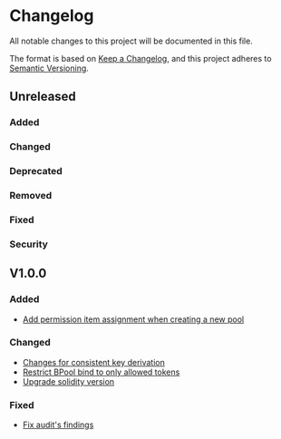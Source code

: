 # Changelog

All notable changes to this project will be documented in this file.

The format is based on [Keep a Changelog](https://keepachangelog.com/en/1.0.0/),
and this project adheres to [Semantic Versioning](https://semver.org/spec/v2.0.0.html).

## Unreleased 
### Added
### Changed
### Deprecated
### Removed
### Fixed
### Security

## V1.0.0
### Added
- [Add permission item assignment when creating a new pool](https://github.com/SwarmMarkets/balancer-core/commit/4665a777a2356f390f70e1599b0c87eb4fe82451)

### Changed
- [Changes for consistent key derivation](https://github.com/SwarmMarkets/balancer-core/commit/1c4a3b17bd71d92394f51e8d32d57160e01ef7b4)
- [Restrict BPool bind to only allowed tokens](https://github.com/SwarmMarkets/balancer-core/commit/46ac3f45aa3fdc978199b2f848fcf0c5f99d8173)
- [Upgrade solidity version](https://github.com/SwarmMarkets/balancer-core/commit/15fa255784f3aa5f74463bb6ef8664aaea557c63)

### Fixed
- [Fix audit's findings](https://github.com/SwarmMarkets/balancer-core/commit/d3f5084458a29ff231a6d45c0016c5193a8c2e92)
